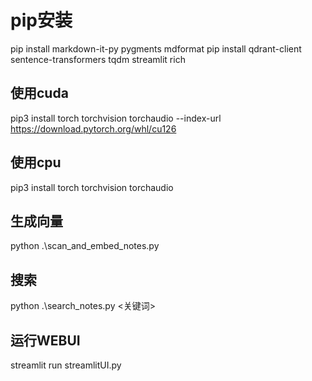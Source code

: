 # pip安装
pip install markdown-it-py pygments mdformat
pip install qdrant-client sentence-transformers tqdm streamlit rich

## 使用cuda
pip3 install torch torchvision torchaudio --index-url https://download.pytorch.org/whl/cu126

## 使用cpu
pip3 install torch torchvision torchaudio

## 生成向量
python .\scan_and_embed_notes.py

## 搜索
python .\search_notes.py <关键词>

## 运行WEBUI
streamlit run streamlitUI.py

